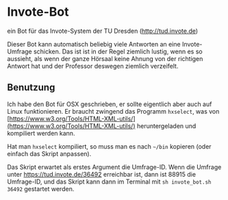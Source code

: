 # Invote-Bot
ein Bot für das Invote-System der TU Dresden (http://tud.invote.de)

Dieser Bot kann automatisch beliebig viele Antworten an eine Invote-Umfrage schicken. Das ist ist in der Regel ziemlich lustig, wenn es so aussieht, als wenn der ganze Hörsaal keine Ahnung von der richtigen Antwort hat und der Professor deswegen ziemlich verzeifelt.

## Benutzung
Ich habe den Bot für OSX geschrieben, er sollte eigentlich aber auch auf Linux funktionieren. Er braucht zwingend das Programm `hxselect`, was von [https://www.w3.org/Tools/HTML-XML-utils/](https://www.w3.org/Tools/HTML-XML-utils/) heruntergeladen und kompiliert werden kann.

Hat man `hxselect` kompiliert, so muss man es nach `~/bin` kopieren (oder einfach das Skript anpassen).

Das Skript erwartet als erstes Argument die Umfrage-ID. Wenn die Umfrage unter https://tud.invote.de/36492 erreichbar ist, dann ist 88915 die Umfrage-ID, und das Skript kann dann im Terminal mit  `sh invote_bot.sh 36492` gestartet werden.
